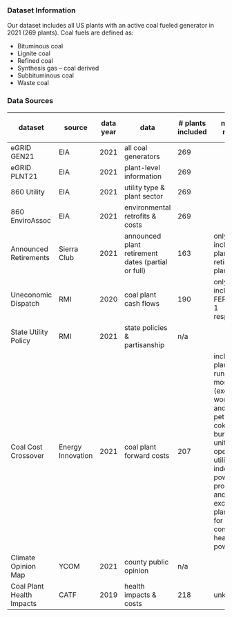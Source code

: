 ### **Dataset Information**
Our dataset includes all US plants with an active coal fueled generator in 2021 (269 plants). Coal fuels are defined as:
  - Bituminous coal
  - Lignite coal
  - Refined coal
  - Synthesis gas – coal derived
  - Subbituminous coal
  - Waste coal
### **Data Sources**
 |dataset               |source      |data year|data                   |# plants included |missing reason         |% coal capacity included  |
 |----------------------|------------|---------|-----------------------|------------------|-----------------------|--------------------------|
 |eGRID GEN21           |EIA         |2021     |all coal generators    |269               |                       |                          |
 |eGRID PLNT21          |EIA         |2021     |plant-level information|269               |                       |                          |
 |860 Utility           |EIA         |2021     |utility type & plant sector|269           |                       |                          |
 |860 EnviroAssoc       |EIA         |2021     |environmental retrofits & costs |269      |                       |                          |
 |Announced Retirements |Sierra Club |2021     |announced plant retirement dates (partial or full) |163 |only includes plants with retiremet plans |40.6% |
 |Uneconomic Dispatch   |RMI         |2020     |coal plant cash flows  |190               |only includes FERC Form 1 respondants    |89.7%   |
 |State Utility Policy  |RMI         |2021     |state policies & partisanship|n/a         |                       |                          |
 |Coal Cost Crossover   |Energy Innovation|2021|coal plant forward costs|207 |includes plants running mostly coal (excluding wood waste and petroleum coke burning units) operated by utilities and independent power-producers, and excludes plants used for combined heat and power    |95.9% |
 |Climate Opinion Map   |YCOM        |2021     |county public opinion  |n/a               |                       |                          |
 |Coal Plant Health Impacts |CATF    |2019     |health impacts & costs |218               |unknown                |97.2%                     |
